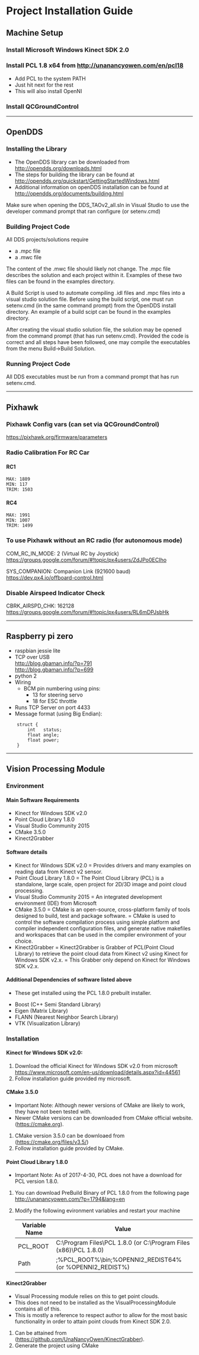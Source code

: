 # Project Installation Guide

## Machine Setup

### Install Microsoft Windows Kinect SDK 2.0
### Install PCL 1.8 x64 from http://unanancyowen.com/en/pcl18
- Add PCL to the system PATH
- Just hit next for the rest
- This will also install OpenNI
### Install QCGroundControl

---

## OpenDDS
### Installing the Library
- The OpenDDS library can be downloaded from http://opendds.org/downloads.html
- The steps for building the library can be found at http://opendds.org/quickstart/GettingStartedWindows.html
- Additional information on openDDS installation can be found at http://opendds.org/documents/building.html

Make sure when opening the DDS_TAOv2_all.sln in Visual Studio to use the developer command prompt that ran configure (or setenv.cmd)

### Building Project Code
All DDS projects/solutions require
- a .mpc file
- a .mwc file

The content of the .mwc file should likely not change.
The .mpc file describes the solution and each project within it.
Examples of these two files can be found in the examples directory.

A Build Script is used to automate compiling .idl files and .mpc files into a visual studio solution file.
Before using the build script, one must run setenv.cmd (in the same command prompt) from the OpenDDS install directory.
An example of a build scipt can be found in the examples directory.

After creating the visual studio solution file, the solution may be opened from the command prompt (that has run setenv.cmd).
Provided the code is correct and all steps have been followed, one may compile the executables from the menu Build->Build Solution.

### Running Project Code
All DDS executables must be run from a command prompt that has run setenv.cmd.

---

## Pixhawk

### Pixhawk Config vars (can set via QCGroundControl)
https://pixhawk.org/firmware/parameters

### Radio Calibration For RC Car
#### RC1
    MAX: 1889
    MIN: 117
    TRIM: 1503

#### RC4
    MAX: 1991
    MIN: 1007
    TRIM: 1499

### To use Pixhawk without an RC radio (for autonomous mode)
COM_RC_IN_MODE: 2 (Virtual RC by Joystick)<br/>
https://groups.google.com/forum/#!topic/px4users/ZdJPo0ECIho


SYS_COMPANION: Companion Link (921600 baud)<br/>
https://dev.px4.io/offboard-control.html

### Disable Airspeed Indicator Check
CBRK_AIRSPD_CHK: 162128<br/>
https://groups.google.com/forum/#!topic/px4users/RL6mDPJsbHk

---

## Raspberry pi zero
- raspbian jessie lite
- TCP over USB<br/>
    http://blog.gbaman.info/?p=791<br/>
    http://blog.gbaman.info/?p=699
- python 2
- Wiring
    - BCM pin numbering using pins:
        - 13 for steering servo
        - 18 for ESC throttle
- Runs TCP Server on port 4433
- Message format (using Big Endian):
```
    struct {
        int   status;
        float angle;
        float power;
    }
```

---

## Vision Processing Module

### Environment
#### Main Software Requirements
- Kinect for Windows SDK v2.0
- Point Cloud Library 1.8.0
- Visual Studio Community 2015
- CMake 3.5.0
- Kinect2Grabber

#### Software details
- Kinect for Windows SDK v2.0
	= Provides drivers and many examples on reading data from Kinect v2 sensor.
- Point Cloud Library 1.8.0
	= The Point Cloud Library (PCL) is a standalone, large scale, open project for 2D/3D image and point cloud processing.
- Visual Studio Community 2015
	= An integrated development environment (IDE) from Microsoft
- CMake 3.5.0
	= CMake is an open-source, cross-platform family of tools designed to build, test and package software.
	= CMake is used to control the software compilation process using simple platform and compiler independent configuration files, and generate native makefiles and workspaces that can be used in the compiler environment of your choice.
- Kinect2Grabber
	= Kinect2Grabber is Grabber of PCL(Point Cloud Library) to retrieve the point cloud data from Kinect v2 using Kinect for Windows SDK v2.x.
	= This Grabber only depend on Kinect for Windows SDK v2.x.

#### Additional Dependencies of software listed above
* These get installed using the PCL 1.8.0 prebuilt installer.

- Boost (C++ Semi Standard Library)
- Eigen (Matrix Library)
- FLANN (Nearest Neighbor Search Library)
- VTK (Visualization Library)



### Installation

#### Kinect for Windows SDK v2.0:
1. Download the official Kinect for Windows SDK v2.0 from microsoft<br/>
   https://www.microsoft.com/en-us/download/details.aspx?id=44561
2. Follow installation guide provided my microsoft.

#### CMake 3.5.0
* Important Note: Although newer versions of CMake are likely to work, they have not been tested with.
* Newer CMake versions can be downloaded from CMake official website. (https://cmake.org).

1. CMake version 3.5.0 can be downloaed from (https://cmake.org/files/v3.5/)
2. Follow installation guide provided by CMake.

#### Point Cloud Library 1.8.0
* Important Note: As of 2017-4-30, PCL does not have a download for PCL version 1.8.0.

1. You can download PreBuild Binary of PCL 1.8.0 from the following page<br/>
   http://unanancyowen.com/?p=1794&lang=en
2. Modify the following evironment variables and restart your machine

	Variable Name | Value
	--------------|-------------------------------------------------------------------------
	PCL_ROOT      | C:\Program Files\PCL 1.8.0 (or C:\Program Files (x86)\PCL 1.8.0)
	Path          | ;%PCL_ROOT%\bin;%OPENNI2_REDIST64% (or %OPENNI2_REDIST%)

#### Kinect2Grabber
* Visual Processing module relies on this to get point clouds.
* This does not need to be installed as the VisualProcessingModule contains all of this.
* This is mostly a reference to respect author to allow for the most basic functionality in order to attain point clouds from Kinect SDK 2.0.

1. Can be attained from (https://github.com/UnaNancyOwen/KinectGrabber).
2. Generate the project using CMake
